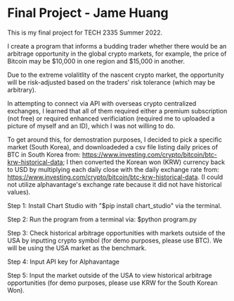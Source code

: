 
# Final Project - Jame Huang
 
 
 This is my final project for TECH 2335 Summer 2022.


I create a program that informs a budding trader whether there would be an arbitrage opportunity in the global crypto markets, for example, the price of Bitcoin may be $10,000 in one region and $15,000 in another.

Due to the extreme volalitlity of the nascent crypto market, the opportunity will be risk-adjusted based on the traders' risk tolerance (which may be arbitrary).

In attempting to connect via API with overseas crypto centralized exchanges, I learned that all of them required either a premium subscription (not free) or required enhanced verificiation (required me to uploaded a picture of myself and an ID), which I was not willing to do.

To get around this, for demostration purposes, I decided to pick a specific market (South Korea), and downloadeded a csv file listing daily prices of BTC in South Korea from: https://www.investing.com/crypto/bitcoin/btc-krw-historical-data; I then converted the Korean won (KRW) currency back to USD by multiplying each daily close with the daily exchange rate from: https://www.investing.com/crypto/bitcoin/btc-krw-historical-data. (I could not utilize alphavantage's exchange rate because it did not have historical values).


Step 1:
Install Chart Studio with "$pip install chart_studio" via the terminal.

Step 2:
Run the program from a terminal via: $python program.py

Step 3:
Check historical arbitrage opportunities with markets outside of the USA by inputting crypto symbol (for demo purposes, please use BTC). We will be using the USA market as the benchmark.

Step 4:
Input API key for Alphavantage

Step 5: 
Input the market outside of the USA to view historical arbitrage opportunities (for demo purposes, please use KRW for the South Korean Won).




